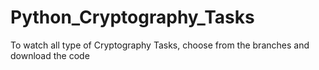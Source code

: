 # Python_Cryptography_Tasks

To watch all type of Cryptography Tasks, choose from the branches and download the code

